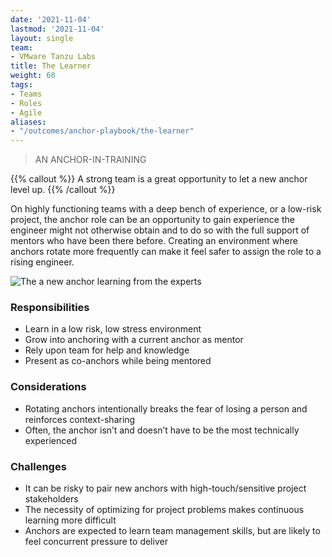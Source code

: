 ```yaml
---
date: '2021-11-04'
lastmod: '2021-11-04'
layout: single
team:
- VMware Tanzu Labs
title: The Learner
weight: 60
tags:
- Teams
- Roles
- Agile
aliases:
- "/outcomes/anchor-playbook/the-learner"
---
```

> AN ANCHOR-IN-TRAINING

{{% callout %}}
A strong team is a great opportunity to let a new anchor level up.
{{% /callout %}}

On highly functioning teams with a deep bench of experience, or a low-risk project, the anchor role can be an opportunity to gain experience the engineer might not otherwise obtain and to do so with the full support of mentors who have been there before. Creating an environment where anchors rotate more frequently can make it feel safer to assign the role to a rising engineer.

![The a new anchor learning from the experts](/learningpaths/anchor-playbook/images/meeting2.jpg)

### Responsibilities
- Learn in a low risk, low stress environment
- Grow into anchoring with a current anchor as mentor
- Rely upon team for help and knowledge
- Present as co-anchors while being mentored

### Considerations
- Rotating anchors intentionally breaks the fear of losing a person and reinforces context-sharing
- Often, the anchor isn’t and doesn’t have to be the most technically experienced

### Challenges
- It can be risky to pair new anchors with high-touch/sensitive project stakeholders
- The necessity of optimizing for project problems makes continuous learning more difficult
- Anchors are expected to learn team management skills, but are likely to feel concurrent pressure to deliver
